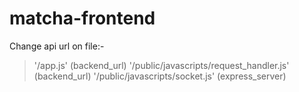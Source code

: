 # matcha-frontend

Change api url on file:-
>   '/app.js' (backend_url)
>   '/public/javascripts/request_handler.js' (backend_url)
>	'/public/javascripts/socket.js' (express_server)
